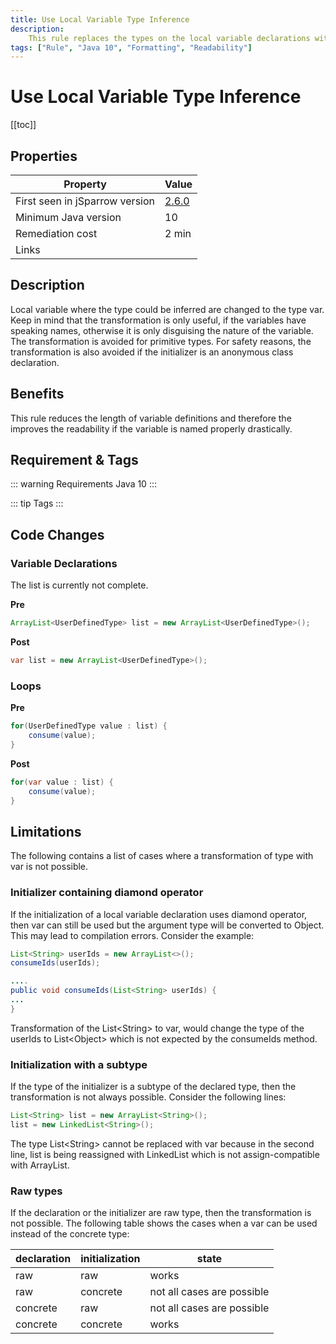 ```yaml
---
title: Use Local Variable Type Inference
description:
    This rule replaces the types on the local variable declarations with the var keyword introduced in Java 10.
tags: ["Rule", "Java 10", "Formatting", "Readability"]
---
```


# Use Local Variable Type Inference

[[toc]]

## Properties

| Property                        | Value |
| ------------------------------- | ----- |
| First seen in jSparrow version  | [2.6.0](/eclipse/release-notes.html#_2-6-0)   |
| Minimum Java version            | 10   |
| Remediation cost                | 2 min |
| Links                           |  |

## Description

Local variable where the type could be inferred are changed to the type var. Keep in mind that the transformation is only useful, if the variables have speaking names, otherwise it is only disguising the nature of the variable.
The transformation is avoided for primitive types. For safety reasons, the transformation is also avoided if the initializer is an anonymous class declaration.

## Benefits

This rule reduces the length of variable definitions and therefore the improves the readability if the variable is named properly drastically.

## Requirement & Tags

::: warning Requirements
Java 10
:::

::: tip Tags
<TagLinks />
:::

## Code Changes

### Variable Declarations

The list is currently not complete.

__Pre__

``` java
ArrayList<UserDefinedType> list = new ArrayList<UserDefinedType>();
```
__Post__

``` java
var list = new ArrayList<UserDefinedType>();
```

### Loops

__Pre__

``` java
for(UserDefinedType value : list) {
    consume(value);
}
```

__Post__

``` java
for(var value : list) {
    consume(value);
}
```


## Limitations

The following contains a list of cases where a transformation of type with var is not possible.

### Initializer containing  diamond operator
If the initialization of a local variable declaration uses diamond operator, then var can still be used but the argument type will be converted to Object. This may lead to compilation errors. Consider the example:

``` java
List<String> userIds = new ArrayList<>();
consumeIds(userIds);

....
public void consumeIds(List<String> userIds) {
...
}
```

Transformation of the List&lt;String&gt; to var, would change the type of the userIds to List&lt;Object&gt; which is not expected by the consumeIds method.

### Initialization with a subtype
If the type of the initializer is a  subtype of the declared type, then the transformation is not always possible. Consider the following lines:

``` java
List<String> list = new ArrayList<String>();
list = new LinkedList<String>();
```
The type List&lt;String&gt; cannot be replaced with var because in the second line, list is being reassigned with LinkedList which is not assign-compatible with ArrayList.

### Raw types
If the declaration or the initializer are raw type, then the transformation is not possible. The following table shows the cases when a var can be used instead of the concrete type:

|declaration|initialization|state|
|-|-|-|
|raw|raw| works|
|raw|concrete|not all cases are possible |
|concrete|raw|not all cases are possible |
|concrete|concrete|works |
